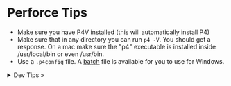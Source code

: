 # Perforce Tips

* Make sure you have P4V installed (this will automatically install P4)
* Make sure that in any directory you can run `p4 -V`. You should get a response.  On a mac make sure the "p4" executable is installed inside /usr/local/bin or even /usr/bin.
* Use a `.p4config` file. A [batch](./files/setconfig.bat) file is available for you to use for Windows.

<details>
  <summary>Dev Tips &raquo;</summary>

make git m="add commit message"
</details>
